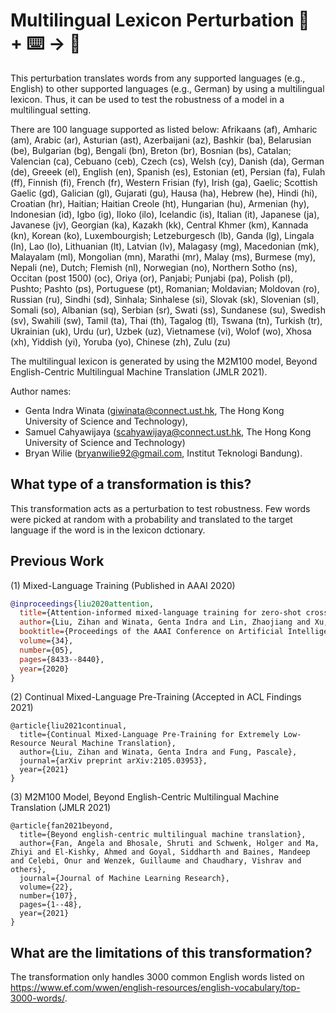 # Multilingual Lexicon Perturbation 🦎  + ⌨️ → 🐍
This perturbation translates words from any supported languages (e.g., English) to other supported languages (e.g., German) by using a multilingual lexicon. Thus, it can be used to test the robustness of a model in a multilingual setting. 

There are 100 language supported as listed below:
Afrikaans (af), Amharic (am), Arabic (ar), Asturian (ast), Azerbaijani (az), Bashkir (ba), Belarusian (be), Bulgarian (bg), Bengali (bn),
Breton (br), Bosnian (bs), Catalan; Valencian (ca), Cebuano (ceb), Czech (cs), Welsh (cy), Danish (da), German (de), Greeek (el), English (en),
Spanish (es), Estonian (et), Persian (fa), Fulah (ff), Finnish (fi), French (fr), Western Frisian (fy), Irish (ga), Gaelic; Scottish Gaelic (gd),
Galician (gl), Gujarati (gu), Hausa (ha), Hebrew (he), Hindi (hi), Croatian (hr), Haitian; Haitian Creole (ht), Hungarian (hu), Armenian (hy),
Indonesian (id), Igbo (ig), Iloko (ilo), Icelandic (is), Italian (it), Japanese (ja), Javanese (jv), Georgian (ka), Kazakh (kk), Central Khmer (km),
Kannada (kn), Korean (ko), Luxembourgish; Letzeburgesch (lb), Ganda (lg), Lingala (ln), Lao (lo), Lithuanian (lt), Latvian (lv), Malagasy (mg),
Macedonian (mk), Malayalam (ml), Mongolian (mn), Marathi (mr), Malay (ms), Burmese (my), Nepali (ne), Dutch; Flemish (nl), Norwegian (no),
Northern Sotho (ns), Occitan (post 1500) (oc), Oriya (or), Panjabi; Punjabi (pa), Polish (pl), Pushto; Pashto (ps), Portuguese (pt),
Romanian; Moldavian; Moldovan (ro), Russian (ru), Sindhi (sd), Sinhala; Sinhalese (si), Slovak (sk), Slovenian (sl), Somali (so), Albanian (sq),
Serbian (sr), Swati (ss), Sundanese (su), Swedish (sv), Swahili (sw), Tamil (ta), Thai (th), Tagalog (tl), Tswana (tn), Turkish (tr),
Ukrainian (uk), Urdu (ur), Uzbek (uz), Vietnamese (vi), Wolof (wo), Xhosa (xh), Yiddish (yi), Yoruba (yo), Chinese (zh), Zulu (zu)

The multilingual lexicon is generated by using the M2M100 model, Beyond English-Centric Multilingual Machine Translation (JMLR 2021). 

Author names:
- Genta Indra Winata (giwinata@connect.ust.hk, The Hong Kong University of Science and Technology),
- Samuel Cahyawijaya (scahyawijaya@connect.ust.hk, The Hong Kong University of Science and Technology)
- Bryan Wilie (bryanwilie92@gmail.com, Institut Teknologi Bandung).

## What type of a transformation is this?
This transformation acts as a perturbation to test robustness. Few words were picked at random with a probability and translated to the target language if the word is in the lexicon dctionary.

## Previous Work
(1) Mixed-Language Training (Published in AAAI 2020)
```bibtex
@inproceedings{liu2020attention,
  title={Attention-informed mixed-language training for zero-shot cross-lingual task-oriented dialogue systems},
  author={Liu, Zihan and Winata, Genta Indra and Lin, Zhaojiang and Xu, Peng and Fung, Pascale},
  booktitle={Proceedings of the AAAI Conference on Artificial Intelligence},
  volume={34},
  number={05},
  pages={8433--8440},
  year={2020}
}
```
(2) Continual Mixed-Language Pre-Training (Accepted in ACL Findings 2021)
```
@article{liu2021continual,
  title={Continual Mixed-Language Pre-Training for Extremely Low-Resource Neural Machine Translation},
  author={Liu, Zihan and Winata, Genta Indra and Fung, Pascale},
  journal={arXiv preprint arXiv:2105.03953},
  year={2021}
}
```
(3) M2M100 Model, Beyond English-Centric Multilingual Machine Translation (JMLR 2021)
```
@article{fan2021beyond,
  title={Beyond english-centric multilingual machine translation},
  author={Fan, Angela and Bhosale, Shruti and Schwenk, Holger and Ma, Zhiyi and El-Kishky, Ahmed and Goyal, Siddharth and Baines, Mandeep and Celebi, Onur and Wenzek, Guillaume and Chaudhary, Vishrav and others},
  journal={Journal of Machine Learning Research},
  volume={22},
  number={107},
  pages={1--48},
  year={2021}
}

```

## What are the limitations of this transformation?
The transformation only handles 3000 common English words listed on https://www.ef.com/wwen/english-resources/english-vocabulary/top-3000-words/.
